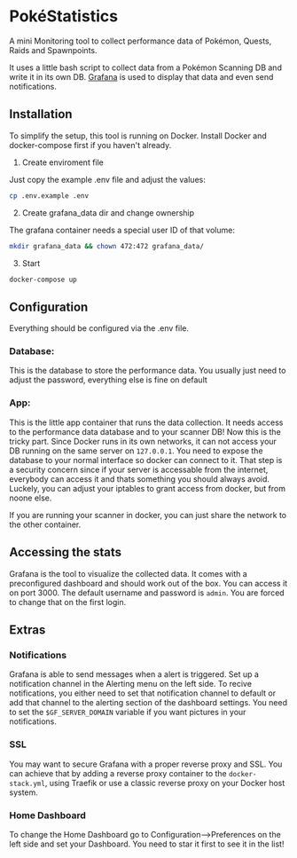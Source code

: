 # PokéStatistics

A mini Monitoring tool to collect performance data of Pokémon, Quests, Raids and Spawnpoints. 

It uses a little bash script to collect data from a Pokémon Scanning DB and write it in its own DB. [Grafana](https://grafana.com/grafana/) is used to display that data and even send notifications.

## Installation

To simplify the setup, this tool is running on Docker. Install Docker and docker-compose first if you haven't already.

1. Create enviroment file

Just copy the example .env file and adjust the values:

```bash 
cp .env.example .env
```

2. Create grafana_data dir and change ownership

The grafana container needs a special user ID of that volume:

```bash
mkdir grafana_data && chown 472:472 grafana_data/
```

3. Start

```bash
docker-compose up
```

## Configuration

Everything should be configured via the .env file.

### Database:

This is the database to store the performance data. You usually just need to adjust the password, everything else is fine on default

### App:

This is the little app container that runs the data collection. It needs access to the performance data database and to your scanner DB! Now this is the tricky part. Since Docker runs in its own networks, it can not access your DB running on the same server on `127.0.0.1`. You need to expose the database to your normal interface so docker can connect to it. That step is a security concern since if your server is accessable from the internet, everybody can access it and thats something you should always avoid. Luckely, you can adjust your iptables to grant access from docker, but from noone else. 

If you are running your scanner in docker, you can just share the network to the other container.

## Accessing the stats

Grafana is the tool to visualize the collected data. It comes with a preconfigured dashboard and should work out of the box. You can access it on port 3000. The default username and password is `admin`. You are forced to change that on the first login.

## Extras

### Notifications

Grafana is able to send messages when a alert is triggered. Set up a notification channel in the Alerting menu on the left side. To recive notifications, you either need to set that notification channel to default or add that channel to the alerting section of the dashboard settings. You need to set the `$GF_SERVER_DOMAIN` variable if you want pictures in your notifications.

### SSL

You may want to secure Grafana with a proper reverse proxy and SSL. You can achieve that by adding a reverse proxy container to the `docker-stack.yml`, using Traefik or use a classic reverse proxy on your Docker host system.

### Home Dashboard

To change the Home Dashboard go to Configuration-->Preferences on the left side and set your Dashboard. You need to star it first to see it in the list!
